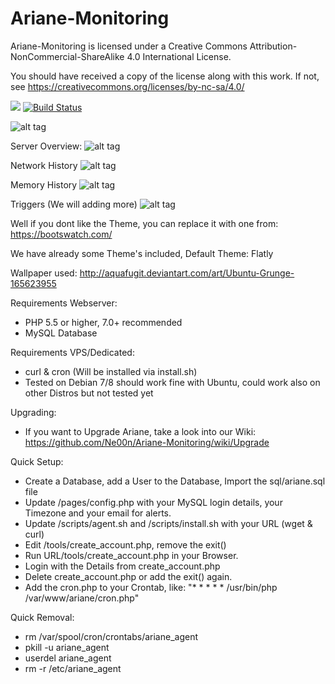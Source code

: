 # Ariane-Monitoring

Ariane-Monitoring is licensed under a
Creative Commons Attribution-NonCommercial-ShareAlike 4.0 International License.

You should have received a copy of the license along with this
work. If not, see https://creativecommons.org/licenses/by-nc-sa/4.0/

<a href="https://codeclimate.com/github/Ne00n/Ariane-Monitoring"><img src="https://codeclimate.com/github/Ne00n/Ariane-Monitoring/badges/gpa.svg" /></a>
[![Build Status](https://travis-ci.org/Ne00n/Ariane-Monitoring.svg?branch=master)](https://travis-ci.org/Ne00n/Ariane-Monitoring)

![alt tag](https://upload.wikimedia.org/wikipedia/commons/thumb/1/12/Cc-by-nc-sa_icon.svg/120px-Cc-by-nc-sa_icon.svg.png)

Server Overview:
![alt tag](http://i.imgur.com/RqAbntO.jpg)

Network History
![alt tag](http://i.imgur.com/VBE16ig.jpg)

Memory History
![alt tag](http://i.imgur.com/xETKvA0.jpg)

Triggers (We will adding more)
![alt tag](http://i.imgur.com/XAXBCP8.jpg)

Well if you dont like the Theme, you can replace it with one from: https://bootswatch.com/

We have already some Theme's included, Default Theme: Flatly

Wallpaper used: http://aquafugit.deviantart.com/art/Ubuntu-Grunge-165623955

Requirements Webserver:
  - PHP 5.5 or higher, 7.0+ recommended
  - MySQL Database

Requirements VPS/Dedicated:
  - curl & cron (Will be installed via install.sh)
  - Tested on Debian 7/8 should work fine with Ubuntu, could work also on other Distros but not tested yet

Upgrading:
 - If you want to Upgrade Ariane, take a look into our Wiki: https://github.com/Ne00n/Ariane-Monitoring/wiki/Upgrade

Quick Setup:

- Create a Database, add a User to the Database, Import the sql/ariane.sql file
- Update /pages/config.php with your MySQL login details, your Timezone and your email for alerts.
- Update /scripts/agent.sh and /scripts/install.sh with your URL (wget & curl)
- Edit /tools/create_account.php, remove the exit()
- Run URL/tools/create_account.php in your Browser.
- Login with the Details from create_account.php
- Delete create_account.php or add the exit() again.
- Add the cron.php to your Crontab, like:  "* * * * * /usr/bin/php /var/www/ariane/cron.php"

Quick Removal:

- rm /var/spool/cron/crontabs/ariane_agent
- pkill -u ariane_agent
- userdel ariane_agent
- rm -r /etc/ariane_agent
